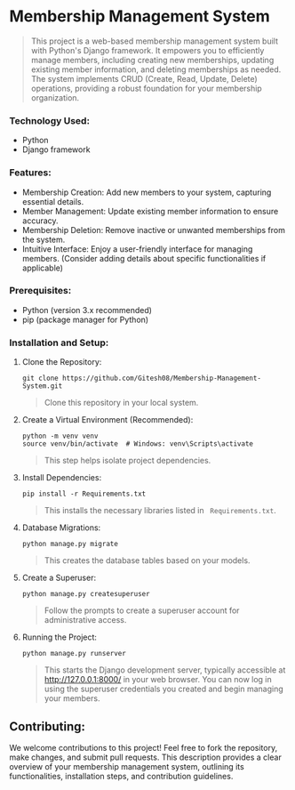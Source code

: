 # Membership Management System
> This project is a web-based membership management system built with Python's Django framework. It empowers you to efficiently manage members, including creating new memberships, updating existing member information, and deleting memberships as needed. The system implements CRUD (Create, Read, Update, Delete) operations, providing a robust foundation for your membership organization.

### Technology Used:
- Python
- Django framework

### Features:
- Membership Creation: Add new members to your system, capturing essential details.
- Member Management: Update existing member information to ensure accuracy.
- Membership Deletion: Remove inactive or unwanted memberships from the system.
- Intuitive Interface: Enjoy a user-friendly interface for managing members. (Consider adding details about specific functionalities if applicable)

### Prerequisites:
- Python (version 3.x recommended)
- pip (package manager for Python)

### Installation and Setup:
1. Clone the Repository:
   ```
   git clone https://github.com/Gitesh08/Membership-Management-System.git
   ```
   > Clone this repository in your local system.
   
2. Create a Virtual Environment (Recommended):
   ```
   python -m venv venv
   source venv/bin/activate  # Windows: venv\Scripts\activate
   ```
   > This step helps isolate project dependencies.
   
3. Install Dependencies:
   ```
   pip install -r Requirements.txt
   ```
   > This installs the necessary libraries listed in ``` Requirements.txt```.
   
4. Database Migrations:
   ```
   python manage.py migrate
   ```
   > This creates the database tables based on your models.
   
5. Create a Superuser:
   ```
   python manage.py createsuperuser
   ```
   > Follow the prompts to create a superuser account for administrative access.
   
6. Running the Project:
   ```
   python manage.py runserver
   ```
   > This starts the Django development server, typically accessible at http://127.0.0.1:8000/ in your web browser. You can now log in using the superuser credentials you created and begin managing your members.
   
## Contributing:
We welcome contributions to this project! Feel free to fork the repository, make changes, and submit pull requests.
This description provides a clear overview of your membership management system, outlining its functionalities, installation steps, and contribution guidelines.
